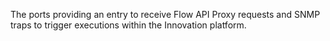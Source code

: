 The ports providing an entry to receive Flow API Proxy requests and SNMP traps to trigger executions within the Innovation platform.